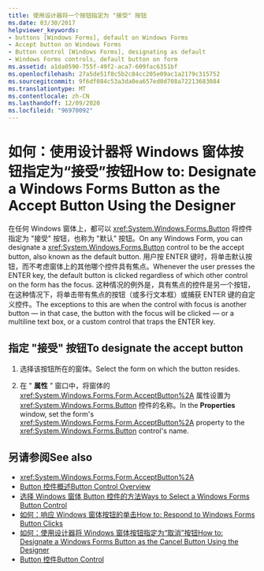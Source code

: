 ```yaml
---
title: 使用设计器将一个按钮指定为 "接受" 按钮
ms.date: 03/30/2017
helpviewer_keywords:
- buttons [Windows Forms], default on Windows Forms
- Accept button on Windows Forms
- Button control [Windows Forms], designating as default
- Windows Forms controls, default button on form
ms.assetid: a1da0590-755f-49f2-aca7-609fac6351bf
ms.openlocfilehash: 27a5de51f8c5b2c84cc205e09ac1a2179c315752
ms.sourcegitcommit: 9f6df084c53a3da0ea657ed0d708a72213683084
ms.translationtype: MT
ms.contentlocale: zh-CN
ms.lasthandoff: 12/09/2020
ms.locfileid: "96970092"
---
```

# <a name="how-to-designate-a-windows-forms-button-as-the-accept-button-using-the-designer"></a><span data-ttu-id="59286-102">如何：使用设计器将 Windows 窗体按钮指定为“接受”按钮</span><span class="sxs-lookup"><span data-stu-id="59286-102">How to: Designate a Windows Forms Button as the Accept Button Using the Designer</span></span>
<span data-ttu-id="59286-103">在任何 Windows 窗体上，都可以 <xref:System.Windows.Forms.Button> 将控件指定为 "接受" 按钮，也称为 "默认" 按钮。</span><span class="sxs-lookup"><span data-stu-id="59286-103">On any Windows Form, you can designate a <xref:System.Windows.Forms.Button> control to be the accept button, also known as the default button.</span></span> <span data-ttu-id="59286-104">用户按 ENTER 键时，将单击默认按钮，而不考虑窗体上的其他哪个控件具有焦点。</span><span class="sxs-lookup"><span data-stu-id="59286-104">Whenever the user presses the ENTER key, the default button is clicked regardless of which other control on the form has the focus.</span></span> <span data-ttu-id="59286-105">这种情况的例外是，具有焦点的控件是另一个按钮，在这种情况下，将单击带有焦点的按钮（或多行文本框）或捕获 ENTER 键的自定义控件。</span><span class="sxs-lookup"><span data-stu-id="59286-105">The exceptions to this are when the control with focus is another button — in that case, the button with the focus will be clicked — or a multiline text box, or a custom control that traps the ENTER key.</span></span>

## <a name="to-designate-the-accept-button"></a><span data-ttu-id="59286-106">指定 "接受" 按钮</span><span class="sxs-lookup"><span data-stu-id="59286-106">To designate the accept button</span></span>

1. <span data-ttu-id="59286-107">选择该按钮所在的窗体。</span><span class="sxs-lookup"><span data-stu-id="59286-107">Select the form on which the button resides.</span></span>

2. <span data-ttu-id="59286-108">在 " **属性** " 窗口中，将窗体的 <xref:System.Windows.Forms.Form.AcceptButton%2A> 属性设置为 <xref:System.Windows.Forms.Button> 控件的名称。</span><span class="sxs-lookup"><span data-stu-id="59286-108">In the **Properties** window, set the form's <xref:System.Windows.Forms.Form.AcceptButton%2A> property to the <xref:System.Windows.Forms.Button> control's name.</span></span>

## <a name="see-also"></a><span data-ttu-id="59286-109">另请参阅</span><span class="sxs-lookup"><span data-stu-id="59286-109">See also</span></span>

- <xref:System.Windows.Forms.Form.AcceptButton%2A>
- [<span data-ttu-id="59286-110">Button 控件概述</span><span class="sxs-lookup"><span data-stu-id="59286-110">Button Control Overview</span></span>](button-control-overview-windows-forms.md)
- [<span data-ttu-id="59286-111">选择 Windows 窗体 Button 控件的方法</span><span class="sxs-lookup"><span data-stu-id="59286-111">Ways to Select a Windows Forms Button Control</span></span>](ways-to-select-a-windows-forms-button-control.md)
- [<span data-ttu-id="59286-112">如何：响应 Windows 窗体按钮的单击</span><span class="sxs-lookup"><span data-stu-id="59286-112">How to: Respond to Windows Forms Button Clicks</span></span>](how-to-respond-to-windows-forms-button-clicks.md)
- [<span data-ttu-id="59286-113">如何：使用设计器将 Windows 窗体按钮指定为“取消”按钮</span><span class="sxs-lookup"><span data-stu-id="59286-113">How to: Designate a Windows Forms Button as the Cancel Button Using the Designer</span></span>](designate-a-wf-button-as-the-cancel-button-using-the-designer.md)
- [<span data-ttu-id="59286-114">Button 控件</span><span class="sxs-lookup"><span data-stu-id="59286-114">Button Control</span></span>](button-control-windows-forms.md)

